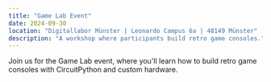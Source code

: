 ```yaml
---
title: "Game Lab Event"
date: 2024-09-30
location: "Digitallabor Münster | Leonardo Campus 6a | 48149 Münster"
description: "A workshop where participants build retro game consoles."
---
```


Join us for the Game Lab event, where you'll learn how to build retro game consoles with CircuitPython and custom hardware.

